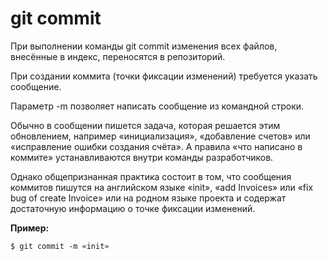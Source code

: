 # git commit

При выполнении команды git commit изменения всех файлов, внесённые в индекс, переносятся в репозиторий. 

При создании коммита (точки фиксации изменений) требуется указать сообщение.

Параметр -m позволяет написать сообщение из командной строки.

Обычно в сообщении пишется задача, которая решается этим обновлением, например «инициализация», «добавление счетов» или «исправление ошибки создания счёта». А правила «что написано в коммите» устанавливаются внутри команды разработчиков.

Однако общепризнанная практика состоит в том, что сообщения коммитов пишутся на английском языке «init», «add Invoices» или «fix bug of create Invoice» или на родном языке проекта и содержат достаточную информацию о точке фиксации изменений.

**Пример:**
```bash=
$ git commit -m «init»
```